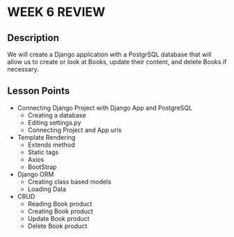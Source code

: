 # WEEK 6 REVIEW

## Description

We will create a Django application with a PostgrSQL database that will allow us to create or look at Books, update their content, and delete Books if necessary.

##   Lesson Points

-   Connecting Django Project with Django App and PostgreSQL
    -   Creating a database
    -   Editing settings.py
    -   Connecting Project and App urls
-   Template Rendering 
    -   Extends method
    -   Static tags
    -   Axios
    -   BootStrap
-   Django ORM
    -   Creating class based models
    -   Loading Data
-   CRUD
    -   Reading Book product
    -   Creating Book product
    -   Update Book product
    -   Delete Book product